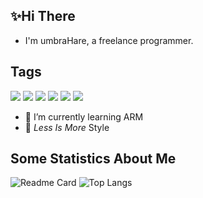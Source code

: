 ## ✨Hi There
- I'm umbraHare, a freelance programmer.  

## Tags
![](https://img.shields.io/badge/OS-Linux-2bbc8a?logo=linux&logoColor=white) ![](https://img.shields.io/badge/Editor-VSCode-2bbc8a?logo=visualstudiocode&logoColor=white) ![](https://img.shields.io/badge/Code-C/C++-2bbc8a?logo=c&logoColor=white) ![](https://img.shields.io/badge/Code-Java-2bbc8a?logo=java&logoColor=white) ![](https://img.shields.io/badge/Code-Python-2bbc8a?logo=python&logoColor=white) ![](https://img.shields.io/badge/Tools-MySQL-2bbc8a?logo=mysql&logoColor=white)
- 🌱 I’m currently learning ARM
- 💬 _Less Is More_ Style

## Some Statistics About Me
![Readme Card](https://github-readme-stats.vercel.app/api?username=umbraHare&show_icons=true&line_height=27&theme=tokyonight) ![Top Langs](https://github-readme-stats.vercel.app/api/top-langs/?username=umbraHare&exclude_repo=umbraHare.github.io&hide=java,html,tex&layout=default&langs_count=3&theme=tokyonight)
